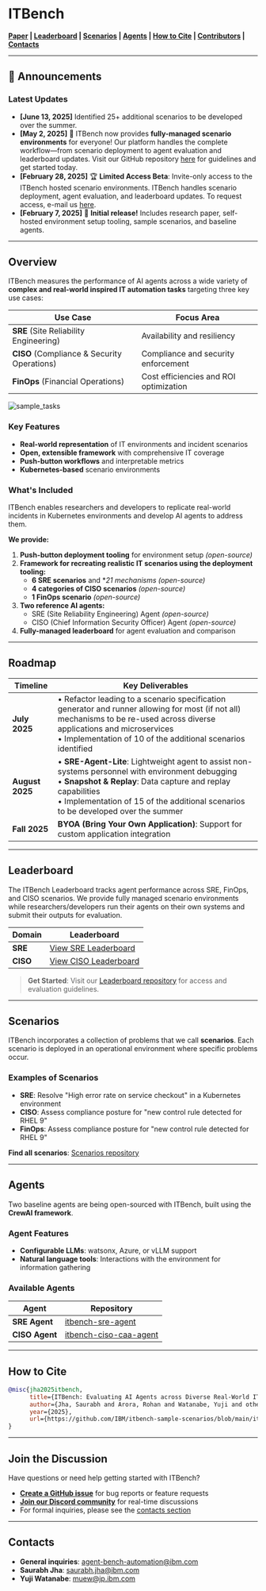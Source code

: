 # ITBench

**[Paper](./it_bench_arxiv.pdf) | [Leaderboard](#leaderboard) | [Scenarios](#scenarios) | [Agents](#agents) | [How to Cite](#how-to-cite) | [Contributors](./CONTRIBUTORS.md) | [Contacts](#contacts)**

---

## 📢 Announcements

### Latest Updates
- **[June 13, 2025]** Identified 25+ additional scenarios to be developed over the summer.
- **[May 2, 2025]** 🚀 ITBench now provides **fully-managed scenario environments** for everyone! Our platform handles the complete workflow—from scenario deployment to agent evaluation and leaderboard updates. Visit our GitHub repository [here](https://github.com/ibm/ITBench-Leaderboard) for guidelines and get started today.
- **[February 28, 2025]** 🏆 **Limited Access Beta**: Invite-only access to the ITBench hosted scenario environments. ITBench handles scenario deployment, agent evaluation, and leaderboard updates. To request access, e-mail us [here](agent-bench-automation@ibm.com).
- **[February 7, 2025]** 🎉 **Initial release!** Includes research paper, self-hosted environment setup tooling, sample scenarios, and baseline agents.

---

## Overview

ITBench measures the performance of AI agents across a wide variety of **complex and real-world inspired IT automation tasks** targeting three key use cases:

| Use Case | Focus Area |
|----------|------------|
| **SRE** (Site Reliability Engineering) | Availability and resiliency |
| **CISO** (Compliance & Security Operations) | Compliance and security enforcement |
| **FinOps** (Financial Operations) | Cost efficiencies and ROI optimization |

![sample_tasks](./images/sample_it_tasks.png)

### Key Features

- **Real-world representation** of IT environments and incident scenarios  
- **Open, extensible framework** with comprehensive IT coverage  
- **Push-button workflows** and interpretable metrics  
- **Kubernetes-based** scenario environments  

### What's Included

ITBench enables researchers and developers to replicate real-world incidents in Kubernetes environments and develop AI agents to address them.

**We provide:**
1. **Push-button deployment tooling** for environment setup *(open-source)*
2. **Framework for recreating realistic IT scenarios using the deployment tooling:**
   - **6 SRE scenarios** and **21 mechanisms* *(open-source)*
   - **4 categories of CISO scenarios** *(open-source)*
   - **1 FinOps scenario** *(open-source)*
3. **Two reference AI agents:**
   - SRE (Site Reliability Engineering) Agent *(open-source)*
   - CISO (Chief Information Security Officer) Agent *(open-source)*
4. **Fully-managed leaderboard** for agent evaluation and comparison

---

## Roadmap

| Timeline | Key Deliverables |
|----------|------------------|
| **July 2025** | • Refactor leading to a scenario specification generator and runner allowing for most (if not all) mechanisms to be re-used across diverse applications and microservices<br/> • Implementation of 10 of the additional scenarios identified |
| **August 2025** | • **SRE-Agent-Lite**: Lightweight agent to assist non-systems personnel with environment debugging<br/>• **Snapshot & Replay**: Data capture and replay capabilities<br/> • Implementation of 15 of the additional scenarios to be developed over the summer|
| **Fall 2025** | **BYOA (Bring Your Own Application)**: Support for custom application integration |

---

## Leaderboard

The ITBench Leaderboard tracks agent performance across SRE, FinOps, and CISO scenarios. We provide fully managed scenario environments while researchers/developers run their agents on their own systems and submit their outputs for evaluation.

| Domain | Leaderboard |
|--------|-------------|
| **SRE**     | [View SRE Leaderboard](https://github.com/itbench-hub/ITBench/blob/main/LEADERBOARD_SRE.md) |
| **CISO**    | [View CISO Leaderboard](https://github.com/itbench-hub/ITBench/blob/main/LEADERBOARD_CISO.md) |

> **Get Started**: Visit our [Leaderboard repository](docs/leaderboard.md) for access and evaluation guidelines.

---

## Scenarios

ITBench incorporates a collection of problems that we call **scenarios**. Each scenario is deployed in an operational environment where specific problems occur.

### Examples of Scenarios
- **SRE**: Resolve "High error rate on service checkout" in a Kubernetes environment
- **CISO**: Assess compliance posture for "new control rule detected for RHEL 9"
- **FinOps**: Assess compliance posture for "new control rule detected for RHEL 9"

**Find all scenarios**: [Scenarios repository](https://github.com/IBM/ITBench-Scenarios)

---

## Agents

Two baseline agents are being open-sourced with ITBench, built using the **CrewAI framework**.

### Agent Features
- **Configurable LLMs**: watsonx, Azure, or vLLM support
- **Natural language tools**: Interactions with the environment for information gathering

### Available Agents

| Agent | Repository |
|-------|------------|
| **SRE Agent** | [itbench-sre-agent](https://github.com/IBM/itbench-sre-agent) |
| **CISO Agent** | [itbench-ciso-caa-agent](https://github.com/IBM/itbench-ciso-caa-agent) |

---

## How to Cite

```bibtex
@misc{jha2025itbench,
      title={ITBench: Evaluating AI Agents across Diverse Real-World IT Automation Tasks},
      author={Jha, Saurabh and Arora, Rohan and Watanabe, Yuji and others},
      year={2025},
      url={https://github.com/IBM/itbench-sample-scenarios/blob/main/it_bench_arxiv.pdf}
}
```

---

## Join the Discussion

Have questions or need help getting started with ITBench?

- [**Create a GitHub issue**](https://github.com/IBM/ITBench/issues/new) for bug reports or feature requests
- [**Join our Discord community**](https://discord.gg/6fzy3JRHmt) for real-time discussions
- For formal inquiries, please see the [contacts section](#contacts)

---

## Contacts

- **General inquiries**: agent-bench-automation@ibm.com
- **Saurabh Jha**: saurabh.jha@ibm.com
- **Yuji Watanabe**: muew@jp.ibm.com
